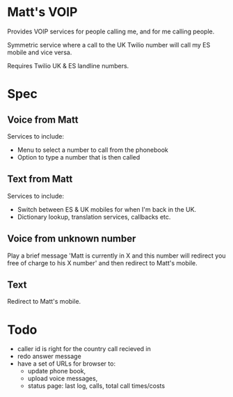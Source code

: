 # Matt's VOIP

Provides VOIP services for people calling me, and for me calling people.

Symmetric service where a call to the UK Twilio number will call my ES mobile
and vice versa.

Requires Twilio UK & ES landline numbers.

# Spec

## Voice from Matt

Services to include:

* Menu to select a number to call from the phonebook
* Option to type a number that is then called

## Text from Matt

Services to include:

* Switch between ES & UK mobiles for when I'm back in the UK.
* Dictionary lookup, translation services, callbacks etc.

## Voice from unknown number

Play a brief message 'Matt is currently in X and this number will redirect you
free of charge to his X number' and then redirect to Matt's mobile.

## Text

Redirect to Matt's mobile.

# Todo

* caller id is right for the country call recieved in
* redo answer message
* have a set of URLs for browser to:
    * update phone book, 
    * upload voice messages,
    * status page: last log, calls, total call times/costs
